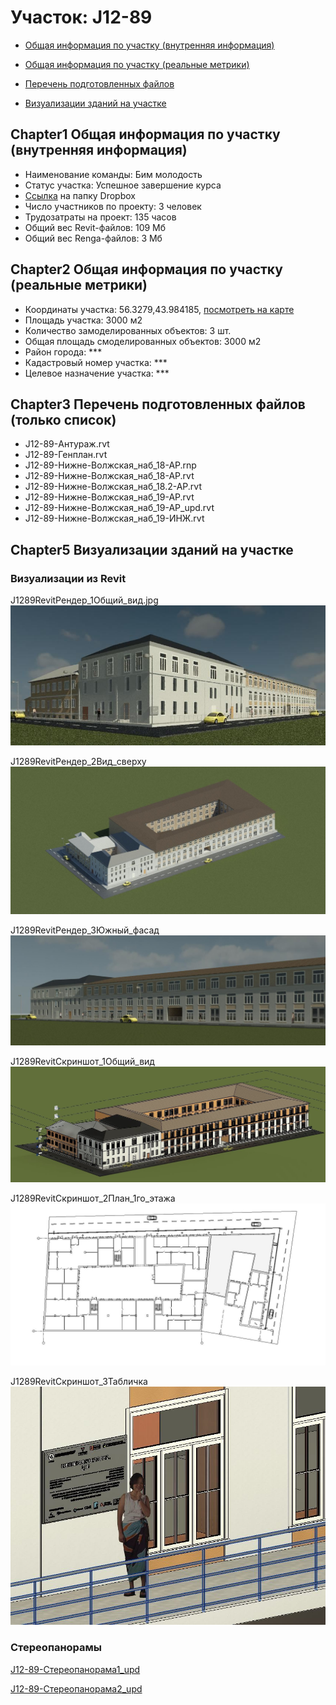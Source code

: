 # Участок: J12-89

* [Общая информация по участку (внутренняя информация)](#Chapter1)

* [Общая информация по участку (реальные метрики)](#Chapter2)

* [Перечень подготовленных файлов](#Chapter3)

* [Визуализации зданий на участке](#Chapter5)

## <a id="test">Chapter1</a> Общая информация по участку (внутренняя информация)
+ Наименование команды: Бим молодость
+ Статус участка: Успешное завершение курса
+ [Ссылка](https://www.dropbox.com/sh/wvvgv1nw1iqred9/AACwmeW8dTaNu6s2PYTlFyZPa/J12_89?dl=0) на папку Dropbox
+ Число участников по проекту: 3 человек
+ Трудозатраты на проект: 135 часов
+ Общий вес Revit-файлов: 109 Мб
+ Общий вес Renga-файлов: 3 Мб
## <a id="test">Chapter2</a> Общая информация по участку (реальные метрики)
+ Координаты участка: 56.3279,43.984185, [посмотреть на карте]("yandex.ru/maps/47/nizhny-novgorod/?ll=56.3279%2C43.984185&z=19")
+ Площадь участка: 3000 м2
+ Количество замоделированных объектов: 3 шт.
+ Общая площадь смоделированных объектов: 3000 м2
+ Район города: *** 
+ Кадастровый номер участка: *** 
+ Целевое назначение участка: *** 
## <a id="test">Chapter3</a> Перечень подготовленных файлов (только список)
+ J12-89-Антураж.rvt
+ J12-89-Генплан.rvt
+ J12-89-Нижне-Волжская_наб_18-АР.rnp
+ J12-89-Нижне-Волжская_наб_18-АР.rvt
+ J12-89-Нижне-Волжская_наб_18.2-АР.rvt
+ J12-89-Нижне-Волжская_наб_19-АР.rvt
+ J12-89-Нижне-Волжская_наб_19-АР_upd.rvt
+ J12-89-Нижне-Волжская_наб_19-ИНЖ.rvt
## <a id="test">Chapter5</a> Визуализации зданий на участке
### Визуализации из Revit
J1289RevitРендер_1Общий_вид.jpg
![J12-89-Revit-Рендер_1-Общий_вид.jpg](/Images/J12_89/J12-89-Revit-Рендер_1-Общий_вид.jpg_Compressed.jpg)

J1289RevitРендер_2Вид_сверху
![J12-89-Revit-Рендер_2-Вид_сверху](/Images/J12_89/J12-89-Revit-Рендер_2-Вид_сверху_Compressed.jpg)

J1289RevitРендер_3Южный_фасад
![J12-89-Revit-Рендер_3-Южный_фасад](/Images/J12_89/J12-89-Revit-Рендер_3-Южный_фасад_Compressed.jpg)

J1289RevitСкриншот_1Общий_вид
![J12-89-Revit-Скриншот_1-Общий_вид](/Images/J12_89/J12-89-Revit-Скриншот_1-Общий_вид_Compressed.jpg)

J1289RevitСкриншот_2План_1го_этажа
![J12-89-Revit-Скриншот_2-План_1-го_этажа](/Images/J12_89/J12-89-Revit-Скриншот_2-План_1-го_этажа_Compressed.jpg)

J1289RevitСкриншот_3Табличка
![J12-89-Revit-Скриншот_3-Табличка](/Images/J12_89/J12-89-Revit-Скриншот_3-Табличка_Compressed.jpg)

### Стереопанорамы
[J12-89-Стереопанорама1_upd](https://pano.autodesk.com/pano.html?url=jpgs/c83db002-1b66-420f-aaf8-938039efc117&version=2)

[J12-89-Стереопанорама2_upd](https://pano.autodesk.com/pano.html?url=jpgs/dd2133ca-354b-476e-8770-acc326f8d7a9&version=2)

